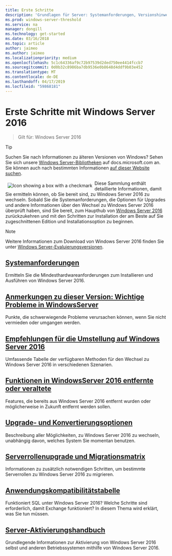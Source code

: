 ```yaml
---
title: Erste Schritte
description: 'Grundlagen für Server: Systemanforderungen, Versionshinweise, Upgradeoptionen'
ms.prod: windows-server-threshold
ms.service: na
manager: dongill
ms.technology: get-started
ms.date: 03/16/2018
ms.topic: article
author: jaimeo
ms.author: jaimeo
ms.localizationpriority: medium
ms.openlocfilehash: 5c1c64336af9c72b97539d2ded750ee4414fccb7
ms.sourcegitcommit: 0d0b32c8986ba7db9536e0b8648d4ddf9b03e452
ms.translationtype: MT
ms.contentlocale: de-DE
ms.lasthandoff: 04/17/2019
ms.locfileid: "59868181"
---
```

# <a name="get-started-with-windows-server-2016"></a>Erste Schritte mit Windows Server 2016

>Gilt für: Windows Server 2016

>[!TIP]
> Suchen Sie nach Informationen zu älteren Versionen von Windows? Sehen Sie sich unsere [Windows Server-Bibliotheken](/previous-versions/windows/) auf docs.microsoft.com an. Sie können auch nach bestimmten Informationen [auf dieser Website suchen](https://docs.microsoft.com/search/index?search=Windows+Server&dataSource=previousVersions).

<img src="../media/landing-icons/getstarted.png" style='float:left; padding:.5em;' alt="Icon showing a box with a checkmark"> Diese Sammlung enthält detaillierte Informationen, damit Sie ermitteln können, ob Sie bereit sind, zu Windows Server 2016 zu wechseln. Sobald Sie die Systemanforderungen, die Optionen für Upgrades und andere Informationen über den Wechsel zu Windows Server 2016 überprüft haben, sind Sie bereit, zum Haupthub von [Windows Server 2016](Windows-Server-2016.md) zurückzukehren und mit den Schritten zur Installation der am Beste auf Sie zugeschnittenen Edition und Installationsoption zu beginnen. 

>[!Note]
> Weitere Informationen zum Download von Windows Server 2016 finden Sie unter [Windows Server-Evaluierungsversionen](https://www.microsoft.com/evalcenter/evaluate-windows-server-2016).


## <a name="system-requirementssystem-requirementsmd"></a>[Systemanforderungen](system-requirements.md)
Ermitteln Sie die Mindesthardwareanforderungen zum Installieren und Ausführen von Windows Server 2016.

## <a name="release-notes-important-issues-in-windows-serverwindows-server-2016-ga-release-notesmd"></a>[Anmerkungen zu dieser Version: Wichtige Probleme in WindowsServer](Windows-Server-2016-GA-Release-Notes.md)
Punkte, die schwerwiegende Probleme verursachen können, wenn Sie nicht vermieden oder umgangen werden.

## <a name="recommendations-for-moving-to-windows-server-2016recommendations-moving-to-server2016md"></a>[Empfehlungen für die Umstellung auf Windows Server 2016](Recommendations-moving-to-Server2016.md)
Umfassende Tabelle der verfügbaren Methoden für den Wechsel zu Windows Server 2016 in verschiedenen Szenarien.

## <a name="features-removed-or-deprecated-in--windows-server-2016deprecated-featuresmd"></a>[Funktionen in WindowsServer 2016 entfernte oder veraltete](deprecated-features.md)
Features, die bereits aus Windows Server 2016 entfernt wurden oder möglicherweise in Zukunft entfernt werden sollen.

## <a name="upgrade-and-conversion-optionssupported-upgrade-pathsmd"></a>[Upgrade- und Konvertierungsoptionen](Supported-Upgrade-Paths.md)
Beschreibung aller Möglichkeiten, zu Windows Server 2016 zu wechseln, unabhängig davon, welches System Sie momentan benutzen.

## <a name="server-role-upgrade-and-migration-matrixserver-role-upgradeability-tablemd"></a>[Serverrollenupgrade und Migrationsmatrix](Server-Role-Upgradeability-Table.md)
Informationen zu zusätzlich notwendigen Schritten, um bestimmte Serverrollen zu Windows Server 2016 zu migrieren.

## <a name="server-application-compatibility-tableserver-application-compatibilitymd"></a>[Anwendungskompatibilitätstabelle](Server-Application-Compatibility.md)
Funktioniert SQL unter Windows Server 2016? Welche Schritte sind erforderlich, damit Exchange funktioniert? In diesem Thema wird erklärt, was Sie tun müssen.

## <a name="server-activation-guideserver-2016-activationmd"></a>[Server-Aktivierungshandbuch](Server-2016-activation.md)
Grundlegende Informationen zur Aktivierung von Windows Server 2016 selbst und anderen Betriebssystemen mithilfe von Windows Server 2016.


